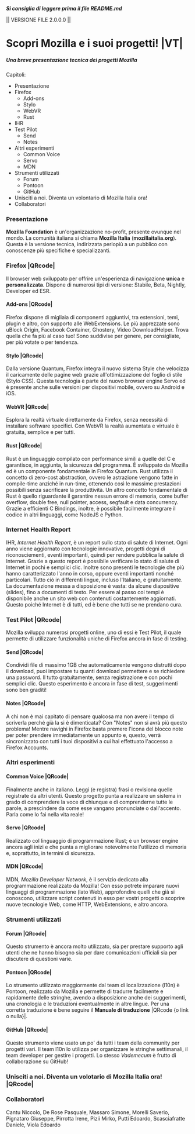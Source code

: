 **_Si consiglia di leggere prima il file README.md_**

|| VERSIONE FILE 2.0.0.0 ||

# Scopri Mozilla e i suoi progetti!  |VT|

##### Una breve presentazione tecnica dei progetti Mozilla

Capitoli:
* Presentazione
* Firefox
    * Add-ons
    * Stylo
    * WebVR
    * Rust
* IHR
* Test Pilot
    * Send
    * Notes
* Altri esperimenti
    * Common Voice
    * Servo
    * MDN
* Strumenti utilizzati
    * Forum
    * Pontoon
    * GitHub
* Unisciti a noi. Diventa un volontario di Mozilla Italia ora!
* Collaboratori

### Presentazione
**Mozilla Foundation** è un'organizzazione no-profit, presente ovunque nel mondo. La comunità italiana si chiama **Mozilla Italia** (**mozillaitalia.org**).
Questa è la versione tecnica, indirizzata perlopiù a un pubblico con conoscenze più specifiche e specializzanti.

### Firefox |QRcode|
Il browser web sviluppato per offrire un'esperienza di navigazione **unica** e **personalizzata**.
Dispone di numerosi tipi di versione: Stabile, Beta, Nightly, Developer ed ESR.

#### Add-ons |QRcode|
Firefox dispone di migliaia di componenti aggiuntivi, tra estensioni, temi, plugin e altro, con supporto alle WebExtensions.
Le più apprezzate sono uBlock Origin, Facebook Container, Ghostery, Video DownloadHelper.
Trova quella che fa più al caso tuo!
Sono suddivise per genere, per consigliate, per più votate o per tendenza.

#### Stylo |QRcode|
Dalla versione Quantum, Firefox integra il nuovo sistema Style che velocizza il caricamente delle pagine web grazie all'ottimizzazione del foglio di stile (Stylo CSS).
Questa tecnologia è parte del nuovo browser engine Servo ed è presente anche sulle versioni per dispositivi mobile, ovvero su Android e iOS.  

#### WebVR |QRcode|
Esplora la realtà virtuale direttamente da Firefox, senza necessità di installare software specifici. Con WebVR la realtà aumentata e virtuale è gratuita, semplice e per tutti.

#### Rust |QRcode|
Rust è un linguaggio compilato con performance simili a quelle del C e garantisce, in aggiunta, la sicurezza del programma. È sviluppato da Mozilla ed è un componente fondamentale in Firefox Quantum.
Rust utilizza il concetto di zero-cost abstraction, ovvero le astrazione vengono fatte in compile-time anziché in run-time, ottenendo così le massime prestazioni possibili senza sacrificare la produttività.
Un altro concetto fondamentale di Rust è quello riguardante il garantire nessun errore di memoria, come buffer overflow, double free, null pointer, access, segfault e data concurrency.
Grazie a efficienti C Bindings, inoltre, è possibile facilmente integrare il codice in altri linguaggi, come NodeJS e Python.

### Internet Health Report
IHR, _Internet Health Report_, è un report sullo stato di salute di Internet. Ogni anno viene aggiornato con tecnologie innovative, progetti degni di riconosciementi, eventi importanti, quindi per rendere pubblica la salute di Internet.
Grazie a questo report è possibile verificare lo stato di salute di Internet in pochi e semplici clic. Inoltre sono presenti le tecnologie che più hanno caratterizzato l'anno in corso, oppure eventi importanti nonché particolari.
Tutto ciò in differenti lingue, incluso l'Italiano, e gratuitamente.
La documentazione messa a disposizione è vasta: da alcune diapositive (slides), fino a documenti di testo. Per essere al passo coi tempi è disponibile anche un sito web con contenuti costantemente aggiornati.
Questo poiché Internet è di tutti, ed è bene che tutti se ne prendano cura.

### Test Pilot |QRcode|
Mozilla sviluppa numerosi progetti online, uno di essi è Test Pilot, il quale permette di utilizzare funzionalità uniche di Firefox ancora in fase di testing.

#### Send |QRcode|
Condividi file di massimo 1GB che automaticamente vengono distrutti dopo il download, puoi impostare tu quanti download permettere e se richiedere una password.
Il tutto gratuitamente, senza registrazione e con pochi semplici clic.
Questo esperimento è ancora in fase di test, suggerimenti sono ben graditi!

#### Notes |QRcode|
A chi non è mai capitato di pensare qualcosa ma non avere il tempo di scriverla perché già la si è dimenticata?
Con "Notes" non si avrà più questo problema! Mentre navighi in Firefox basta premere l'icona del blocco note per poter prendere immediatamente un appunto e, questo, verrà sincronizzato con tutti i tuoi dispositivi a cui hai effettuato l'accesso a Firefox Accounts.

### Altri esperimenti

#### Common Voice |QRcode|
Finalmente anche in italiano. Leggi (e registra) frasi o revisiona quelle registrate da altri utenti. Questo progetto punta a realizzare un sistema in grado di comprendere la voce di chiunque e di comprenderne tutte le parole, a prescindere da come esse vangano pronunciate o dall'accento. Parla come lo fai nella vita reale!

#### Servo |QRcode|
Realizzato col linguaggio di programmazione Rust; è un browser engine ancora agli inizi e che punta a migliorare notevolmente l'utilizzo di memoria e, soprattutto, in termini di sicurezza.

#### MDN |QRcode|
MDN, _Mozilla Developer Network_, è il servizio dedicato alla programmazione realizzato da Mozilla! Con esso potrete imparare nuovi linguaggi di programmazione (lato Web), approfondire quelli che già si conoscono, utilizzare script contenuti in esso per vostri progetti o scoprire nuove tecnologie Web, come HTTP, WebExtensions, e altro ancora.

### Strumenti utilizzati

#### Forum |QRcode|
Questo strumento è ancora molto utilizzato, sia per prestare supporto agli utenti che ne hanno bisogno sia per dare comunicazioni ufficiali sia per discutere di questioni varie.

#### Pontoon |QRcode|
Lo strumento utilizzato maggiormente dal team di localizzazione (l10n) è Pontoon, realizzato da Mozilla e permette di tradurre facilmente e rapidamente delle stringhe, avendo a disposizione anche dei suggerimenti, una cronologia e le traduzioni eventualmente in altre lingue.
Per una corretta traduzione è bene seguire il **Manuale di traduzione** |QRcode {o link o nulla}|.

#### GitHub |QRcode|
Questo strumento viene usato un po' da tutti i team della community per progetti vari. Il team l10n lo utilizza per organizzare le stringhe settimanali, il team developer per gestire i progetti. Lo stesso _Vademecum_ è frutto di collaborazione su GitHub!

### Unisciti a noi. Diventa un volotario di Mozilla Italia ora! |QRcode|

### Collaboratori

Cantu Niccolo, De Rose Pasquale, Massaro Simone, Morelli Saverio, Pignataro Giuseppe, Pirrotta Irene, Pizii Mirko, Putti Edoardo, Scasciafratte Daniele, Viola Edoardo